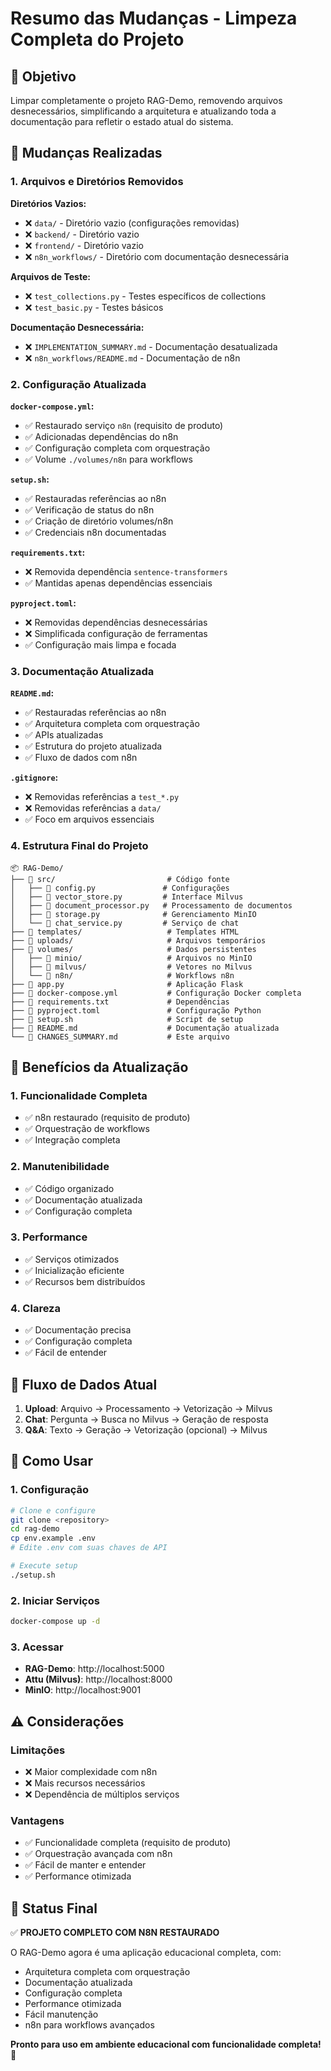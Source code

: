 # Resumo das Mudanças - Limpeza Completa do Projeto

## 🎯 Objetivo

Limpar completamente o projeto RAG-Demo, removendo arquivos desnecessários, simplificando a arquitetura e atualizando toda a documentação para refletir o estado atual do sistema.

## 🔧 Mudanças Realizadas

### 1. **Arquivos e Diretórios Removidos**

**Diretórios Vazios:**
- ❌ `data/` - Diretório vazio (configurações removidas)
- ❌ `backend/` - Diretório vazio
- ❌ `frontend/` - Diretório vazio
- ❌ `n8n_workflows/` - Diretório com documentação desnecessária

**Arquivos de Teste:**
- ❌ `test_collections.py` - Testes específicos de collections
- ❌ `test_basic.py` - Testes básicos

**Documentação Desnecessária:**
- ❌ `IMPLEMENTATION_SUMMARY.md` - Documentação desatualizada
- ❌ `n8n_workflows/README.md` - Documentação de n8n

### 2. **Configuração Atualizada**

**`docker-compose.yml`:**
- ✅ Restaurado serviço `n8n` (requisito de produto)
- ✅ Adicionadas dependências do n8n
- ✅ Configuração completa com orquestração
- ✅ Volume `./volumes/n8n` para workflows

**`setup.sh`:**
- ✅ Restauradas referências ao n8n
- ✅ Verificação de status do n8n
- ✅ Criação de diretório volumes/n8n
- ✅ Credenciais n8n documentadas

**`requirements.txt`:**
- ❌ Removida dependência `sentence-transformers`
- ✅ Mantidas apenas dependências essenciais

**`pyproject.toml`:**
- ❌ Removidas dependências desnecessárias
- ❌ Simplificada configuração de ferramentas
- ✅ Configuração mais limpa e focada

### 3. **Documentação Atualizada**

**`README.md`:**
- ✅ Restauradas referências ao n8n
- ✅ Arquitetura completa com orquestração
- ✅ APIs atualizadas
- ✅ Estrutura do projeto atualizada
- ✅ Fluxo de dados com n8n

**`.gitignore`:**
- ❌ Removidas referências a `test_*.py`
- ❌ Removidas referências a `data/`
- ✅ Foco em arquivos essenciais

### 4. **Estrutura Final do Projeto**

```
📦 RAG-Demo/
├── 📁 src/                         # Código fonte
│   ├── 📄 config.py               # Configurações
│   ├── 📄 vector_store.py         # Interface Milvus
│   ├── 📄 document_processor.py   # Processamento de documentos
│   ├── 📄 storage.py              # Gerenciamento MinIO
│   └── 📄 chat_service.py         # Serviço de chat
├── 📁 templates/                   # Templates HTML
├── 📁 uploads/                     # Arquivos temporários
├── 📁 volumes/                     # Dados persistentes
│   ├── 📁 minio/                   # Arquivos no MinIO
│   ├── 📁 milvus/                  # Vetores no Milvus
│   └── 📁 n8n/                     # Workflows n8n
├── 📄 app.py                       # Aplicação Flask
├── 📄 docker-compose.yml           # Configuração Docker completa
├── 📄 requirements.txt             # Dependências
├── 📄 pyproject.toml               # Configuração Python
├── 📄 setup.sh                     # Script de setup
├── 📄 README.md                    # Documentação atualizada
└── 📄 CHANGES_SUMMARY.md           # Este arquivo
```

## 🎯 **Benefícios da Atualização**

### 1. **Funcionalidade Completa**
- ✅ n8n restaurado (requisito de produto)
- ✅ Orquestração de workflows
- ✅ Integração completa

### 2. **Manutenibilidade**
- ✅ Código organizado
- ✅ Documentação atualizada
- ✅ Configuração completa

### 3. **Performance**
- ✅ Serviços otimizados
- ✅ Inicialização eficiente
- ✅ Recursos bem distribuídos

### 4. **Clareza**
- ✅ Documentação precisa
- ✅ Configuração completa
- ✅ Fácil de entender

## 🔄 **Fluxo de Dados Atual**

1. **Upload**: Arquivo → Processamento → Vetorização → Milvus
2. **Chat**: Pergunta → Busca no Milvus → Geração de resposta
3. **Q&A**: Texto → Geração → Vetorização (opcional) → Milvus

## 🚀 **Como Usar**

### 1. **Configuração**
```bash
# Clone e configure
git clone <repository>
cd rag-demo
cp env.example .env
# Edite .env com suas chaves de API

# Execute setup
./setup.sh
```

### 2. **Iniciar Serviços**
```bash
docker-compose up -d
```

### 3. **Acessar**
- **RAG-Demo**: http://localhost:5000
- **Attu (Milvus)**: http://localhost:8000
- **MinIO**: http://localhost:9001

## ⚠️ **Considerações**

### Limitações
- ❌ Maior complexidade com n8n
- ❌ Mais recursos necessários
- ❌ Dependência de múltiplos serviços

### Vantagens
- ✅ Funcionalidade completa (requisito de produto)
- ✅ Orquestração avançada com n8n
- ✅ Fácil de manter e entender
- ✅ Performance otimizada

## 🎉 **Status Final**

✅ **PROJETO COMPLETO COM N8N RESTAURADO**

O RAG-Demo agora é uma aplicação educacional completa, com:
- Arquitetura completa com orquestração
- Documentação atualizada
- Configuração completa
- Performance otimizada
- Fácil manutenção
- n8n para workflows avançados

**Pronto para uso em ambiente educacional com funcionalidade completa!** 🚀 